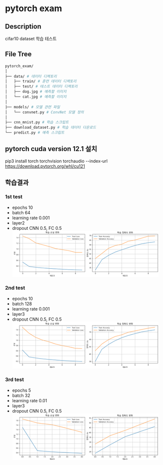 # pytorch exam

## Description
cifar10 dataset 학습 테스트

## File Tree
```bash
pytorch_exam/
│
├── data/ # 데이터 디렉토리
│   ├── train/ # 훈련 데이터 디렉토리
│   ├── test/ # 테스트 데이터 디렉토리
│   ├── dog.jpg # 예측할 이미지
│   └── cat.jpg # 예측할 이미지
│
├── models/ # 모델 관련 파일
│   └── convnet.py # ConvNet 모델 정의
│
├── cnn_mnist.py # 학습 스크립트
├── download_dataset.py # 학습 데이터 다운로드
└── predict.py # 예측 스크립트
```

## pytorch cuda version 12.1 설치
pip3 install torch torchvision torchaudio --index-url https://download.pytorch.org/whl/cu121

## 학습결과
### 1st test
- epochs 10
- batch 64
- learning rate 0.001
- layer2
- dropout CNN 0.5, FC 0.5
![1st test](./학습결과/test1/test1.png)

### 2nd test
- epochs 10
-  batch 128
- learning rate 0.001
- layer3
- dropout CNN 0.5, FC 0.5
![2nd test](./학습결과/test2/test2.png)

### 3rd test
- epochs 5
- batch 32
- learning rate 0.01
- layer3
- dropout CNN 0.5, FC 0.5
![3rd test](./학습결과/test3/test3.png)
